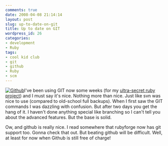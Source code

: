 ```yaml
---
comments: true
date: 2008-04-08 21:14:14
layout: post
slug: up-to-date-on-git
title: Up to date on GIT
wordpress_id: 26
categories:
- development
- Ruby
tags:
- cool kid club
- git
- github
- Ruby
- scm
---
```


[![Github](http://www.vanutsteen.nl/wp-content/uploads/2008/04/sinatra.png)](http://www.vanutsteen.nl/wp-content/uploads/2008/04/sinatra.png)I've been using GIT now some weeks (for my [ultra-secret ruby project](https://github.com/LeonB/jruby_gst/)) and I must say it's nice. Nothing more than nice. Just like svn was nice to use (compared to old-school full backups). When I first saw the GIT commands I was dazzling with confusion. But after two days you get the hang of it. I haven't done anything special like branching so I can't tell you about the advanced features. But the base is solid.

Ow, and github is really nice. I read somewhere that rubyforge now has git support too. Gonna check that out. But beating github will be difficult. Well, at least for now when Github is still free of charge!

